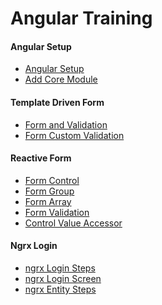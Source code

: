 # Angular Training

#### Angular Setup
<p>
<ul>
<li><a href="setup/setup.md">Angular Setup</a> </li>
<li><a href="setup/coremodule.md">Add Core Module</a> </li>
</ul>
</p>


#### Template Driven Form 
<p>
<ul>
<li><a href="tdf/form.md">Form and Validation</a> </li>
<li><a href="tdf/custom_form_validation.md">Form Custom Validation </a> </li>
</ul>
</p>


#### Reactive Form 
<p>
<ul>
<li><a href="raf/raform.md">Form Control</a> </li>
<li><a href="raf/raformgroup.md">Form Group</a> </li>
<li><a href="raf/raformarray.md">Form Array</a> </li>
<li><a href="raf/raformvalidation.md">Form Validation</a> </li>
<li><a href="raf/cva.md">Control Value Accessor</a> </li>
</ul>
</p>


#### Ngrx Login
<p>
<ul>
<li><a href="ngrx/ngrx_login.md">ngrx Login Steps</a> </li>
<li><a href="ngrx/login.md">ngrx Login Screen</a> </li>

<li><a href="ngrx/ngx_entity.md">ngrx Entity Steps</a> </li>


</ul>
</p>




